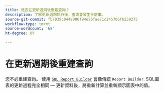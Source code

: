 ```yaml
---
title: 是否在更新週期後重建查詢？
description: 了解更新週期執行後，查詢會發生什麼事。
source-git-commit: fb7039c0448986f94e26fae71c245706f6239275
workflow-type: tm+mt
source-wordcount: '68'
ht-degree: 0%

---
```


# 在更新週期後重建查詢

您不必重建查詢。 使用 [`SQL Report Builder`](../dev-reports/sql-rpt-bldr.md) 會像傳統 `Report Builder`. SQL圖表的更新過程完全相同 — 更新資料後，將重新計算並重新顯示圖表中的值。

